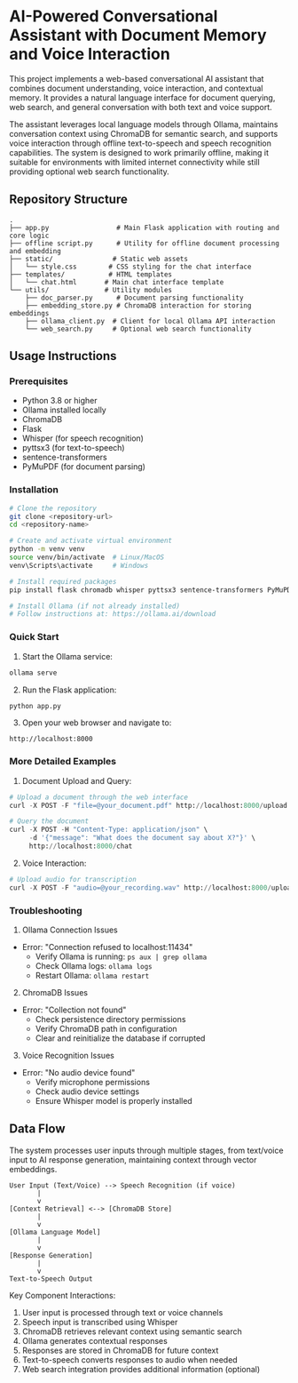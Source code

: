 # AI-Powered Conversational Assistant with Document Memory and Voice Interaction

This project implements a web-based conversational AI assistant that combines document understanding, voice interaction, and contextual memory. It provides a natural language interface for document querying, web search, and general conversation with both text and voice support.

The assistant leverages local language models through Ollama, maintains conversation context using ChromaDB for semantic search, and supports voice interaction through offline text-to-speech and speech recognition capabilities. The system is designed to work primarily offline, making it suitable for environments with limited internet connectivity while still providing optional web search functionality.

## Repository Structure
```
.
├── app.py                 # Main Flask application with routing and core logic
├── offline script.py      # Utility for offline document processing and embedding
├── static/               # Static web assets
│   └── style.css        # CSS styling for the chat interface
├── templates/           # HTML templates
│   └── chat.html       # Main chat interface template
└── utils/              # Utility modules
    ├── doc_parser.py      # Document parsing functionality
    ├── embedding_store.py # ChromaDB interaction for storing embeddings
    ├── ollama_client.py  # Client for local Ollama API interaction
    └── web_search.py     # Optional web search functionality
```

## Usage Instructions
### Prerequisites
- Python 3.8 or higher
- Ollama installed locally
- ChromaDB
- Flask
- Whisper (for speech recognition)
- pyttsx3 (for text-to-speech)
- sentence-transformers
- PyMuPDF (for document parsing)

### Installation

```bash
# Clone the repository
git clone <repository-url>
cd <repository-name>

# Create and activate virtual environment
python -m venv venv
source venv/bin/activate  # Linux/MacOS
venv\Scripts\activate     # Windows

# Install required packages
pip install flask chromadb whisper pyttsx3 sentence-transformers PyMuPDF requests waitress

# Install Ollama (if not already installed)
# Follow instructions at: https://ollama.ai/download
```

### Quick Start
1. Start the Ollama service:
```bash
ollama serve
```

2. Run the Flask application:
```bash
python app.py
```

3. Open your web browser and navigate to:
```
http://localhost:8000
```

### More Detailed Examples

1. Document Upload and Query:
```python
# Upload a document through the web interface
curl -X POST -F "file=@your_document.pdf" http://localhost:8000/upload

# Query the document
curl -X POST -H "Content-Type: application/json" \
     -d '{"message": "What does the document say about X?"}' \
     http://localhost:8000/chat
```

2. Voice Interaction:
```python
# Upload audio for transcription
curl -X POST -F "audio=@your_recording.wav" http://localhost:8000/upload_audio
```

### Troubleshooting

1. Ollama Connection Issues
- Error: "Connection refused to localhost:11434"
  - Verify Ollama is running: `ps aux | grep ollama`
  - Check Ollama logs: `ollama logs`
  - Restart Ollama: `ollama restart`

2. ChromaDB Issues
- Error: "Collection not found"
  - Check persistence directory permissions
  - Verify ChromaDB path in configuration
  - Clear and reinitialize the database if corrupted

3. Voice Recognition Issues
- Error: "No audio device found"
  - Verify microphone permissions
  - Check audio device settings
  - Ensure Whisper model is properly installed

## Data Flow
The system processes user inputs through multiple stages, from text/voice input to AI response generation, maintaining context through vector embeddings.

```ascii
User Input (Text/Voice) --> Speech Recognition (if voice)
       |
       v
[Context Retrieval] <--> [ChromaDB Store]
       |
       v
[Ollama Language Model]
       |
       v
[Response Generation]
       |
       v
Text-to-Speech Output
```

Key Component Interactions:
1. User input is processed through text or voice channels
2. Speech input is transcribed using Whisper
3. ChromaDB retrieves relevant context using semantic search
4. Ollama generates contextual responses
5. Responses are stored in ChromaDB for future context
6. Text-to-speech converts responses to audio when needed
7. Web search integration provides additional information (optional)